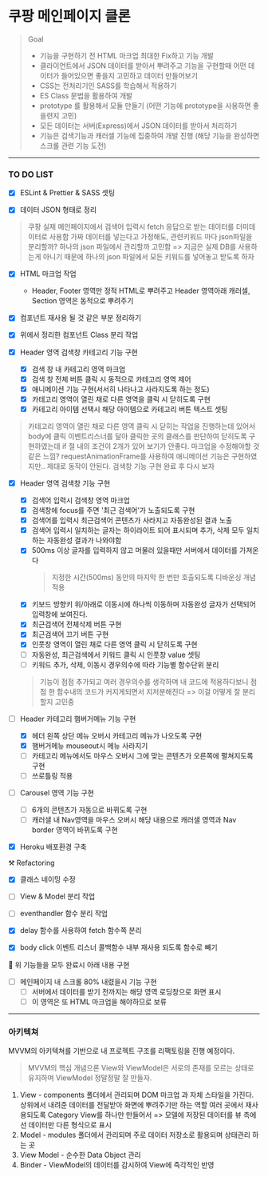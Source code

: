 # 쿠팡 메인페이지 클론

> Goal
>
> - 기능을 구현하기 전 HTML 마크업 최대한 Fix하고 기능 개발
> - 클라이언트에서 JSON 데이터를 받아서 뿌려주고 기능을 구현할때 어떤 데이터가 들어있으면 좋을지 고민하고 데이터 만들어보기
> - CSS는 전처리기인 SASS를 학습해서 적용하기
> - ES Class 문법을 활용하여 개발
> - prototype 를 활용해서 모듈 만들기 (어떤 기능에 prototype을 사용하면 좋을련지 고민)
> - 모든 데이터는 서버(Express)에서 JSON 데이터를 받아서 처리하기
> - 기능은 검색기능과 캐러셀 기능에 집중하여 개발 진행 (해당 기능을 완성하면 스크롤 관련 기능 도전)

---

### TO DO LIST

- [x] ESLint & Prettier & SASS 셋팅

- [x] 데이터 JSON 형태로 정리

> 쿠팡 실제 메인페이지에서 검색어 입력시 fetch 응답으로 받는 데이터를 더미데이터로 사용함
> 가짜 데이터를 넣는다고 가정해도, 관련키워드 마다 json파일을 분리할까? 하나의 json 파일에서 관리할까 고민함 => 지금은 실제 DB를 사용하는게 아니기 때문에 하나의 json 파일에서 모든 키워드를 넣어놓고 받도록 하자

- [x] HTML 마크업 작업

  - Header, Footer 영역만 정적 HTML로 뿌려주고 Header 영역아래 캐러셀, Section 영역은 동적으로 뿌려주기

- [x] 컴포넌트 재사용 될 것 같은 부분 정리하기

- [x] 위에서 정리한 컴포넌트 Class 분리 작업

- [x] Header 영역 검색창 카테고리 기능 구현

  - [x] 검색 창 내 카테고리 영역 마크업
  - [x] 검색 창 전체 버튼 클릭 시 동적으로 카테고리 영역 제어
  - [x] 애니메이션 기능 구현(서서히 나타나고 사라지도록 하는 정도)
  - [x] 카테고리 영역이 열린 채로 다른 영역을 클릭 시 닫히도록 구현
  - [x] 카테고리 아이템 선택시 해당 아이템으로 카테고리 버튼 텍스트 셋팅

> 카테고리 영역이 열린 채로 다른 영역 클릭 시 닫히는 작업을 진행하는데 있어서 body에 클릭 이벤트리스너를 달아 클릭한 곳의 클래스를 판단하여 닫히도록 구현하였는데 if 절 내의 조건이 2개가 있어 보기가 안좋다. 마크업을 수정해야할 것 같은 느낌?
> requestAnimationFrame를 사용하여 애니메이션 기능은 구현하였지만.. 제대로 동작이 안된다. 검색창 기능 구현 완료 후 다시 보자

- [x] Header 영역 검색창 기능 구현

  - [x] 검색어 입력시 검색창 영역 마크업
  - [x] 검색창에 focus를 주면 '최근 검색어'가 노출되도록 구현
  - [x] 검색어를 입력시 최근검색어 콘텐츠가 사라지고 자동완성된 결과 노출
  - [x] 검색어 입력시 일치하는 글자는 하이라이트 되어 표시되며 추가, 삭제 모두 일치하는 자동완성 결과가 나와야함
  - [x] 500ms 이상 글자를 입력하지 않고 머물러 있을때만 서버에서 데이터를 가져온다
    > 지정한 시간(500ms) 동안의 마지막 한 번만 호출되도록 디바운싱 개념 적용
  - [x] 키보드 방향키 위/아래로 이동시에 하나씩 이동하며 자동완성 글자가 선택되어 입력창에 보여진다.
  - [x] 최근검색어 전체삭제 버튼 구현
  - [x] 최근검색어 끄기 버튼 구현
  - [x] 인풋창 영역이 열린 채로 다른 영역 클릭 시 닫히도록 구현
  - [ ] 자동완성, 최근검색에서 키워드 클릭 시 인풋창 value 셋팅
  - [ ] 키워드 추가, 삭제, 이동시 경우의수에 따라 기능별 함수단위 분리

  > 기능이 점점 추가되고 여러 경우의수를 생각하며 내 코드에 적용하다보니 점점 한 함수내의 코드가 커지게되면서 지저분해진다 => 이걸 어떻게 잘 분리할지 고민중

- [ ] Header 카테고리 햄버거메뉴 기능 구현

  - [x] 헤더 왼쪽 상단 메뉴 오버시 카테고리 메뉴가 나오도록 구현
  - [x] 햄버거메뉴 mouseout시 메뉴 사라지기
  - [ ] 카테고리 메뉴에서도 마우스 오버시 그에 맞는 콘텐츠가 오른쪽에 펼쳐지도록 구현
  - [ ] 쓰로틀링 적용

- [ ] Carousel 영역 기능 구현

  - [ ] 6개의 콘텐츠가 자동으로 바뀌도록 구현
  - [ ] 캐러샐 내 Nav영역을 마우스 오버시 해당 내용으로 캐러샐 영역과 Nav border 영역이 바뀌도록 구현

- [x] Heroku 배포환경 구축

⚒️ Refactoring

- [x] 클래스 네이밍 수정

- [ ] View & Model 분리 작업

- [ ] eventhandler 함수 분리 작업

- [x] delay 함수를 사용하여 fetch 함수쪽 분리

- [x] body click 이벤트 리스너 콜백함수 내부 재사용 되도록 함수로 빼기

🌈 위 기능들을 모두 완료시 아래 내용 구현

- [ ] 메인페이지 내 스크롤 80% 내렸을시 기능 구현
  - [ ] 서버에서 데이터를 받기 전까지는 해당 영역 로딩창으로 화면 표시
  - [ ] 이 영역은 또 HTML 마크업을 해야하므로 보류

---

### 아키텍쳐

MVVM의 아키텍쳐를 기반으로 내 프로젝트 구조를 리팩토링을 진행 예정이다.

> MVVM의 핵심 개념으론 View와 ViewModel은 서로의 존재를 모르는 상태로 유지하며 ViewModel 정말정말 잘 만들자.

1. View - components 폴더에서 관리되며 DOM 마크업 과 자체 스타일을 가진다.
   상위에서 내려준 데이터를 전달받아 화면에 뿌려주기만 하는 역할
   여러 곳에서 재사용되도록 Category View를 하나만 만들어서 => 모델에 저장된 데이터를 뷰 측에선 데이터만 다른 형식으로 표시
2. Model - modules 폴더에서 관리되며 주로 데이터 저장소로 활용되며 상태관리 하는 곳
3. View Model - 순수한 Data Object 관리
4. Binder - ViewModel의 데이터를 감시하여 View에 즉각적인 반영
